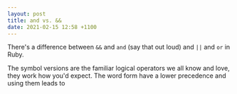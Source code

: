 ```yaml
---
layout: post
title: and vs. &&
date: 2021-02-15 12:58 +1100
---
```


There's a difference between `&&` and `and` (say that out loud) and `||` and `or` in Ruby.

The symbol versions are the familiar logical operators we all know and love, they work how you'd expect. The word form have a lower precedence and using them leads to
